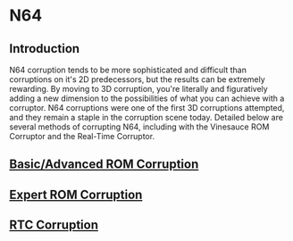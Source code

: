 # N64

## Introduction

N64 corruption tends to be more sophisticated and difficult than corruptions on it's 2D predecessors, but the results can be extremely rewarding. By moving to 3D corruption, you're literally and figuratively adding a new dimension to the possibilities of what you can achieve with a corruptor. N64 corruptions were one of the first 3D corruptions attempted, and they remain a staple in the corruption scene today. Detailed below are several methods of corrupting N64, including with the Vinesauce ROM Corruptor and the Real-Time Corruptor.

## [Basic/Advanced ROM Corruption](basic-advanced-rom-corruption.md)

## [Expert ROM Corruption](expert-rom-corruption.md)

## [RTC Corruption](rtc-corruption.md)

